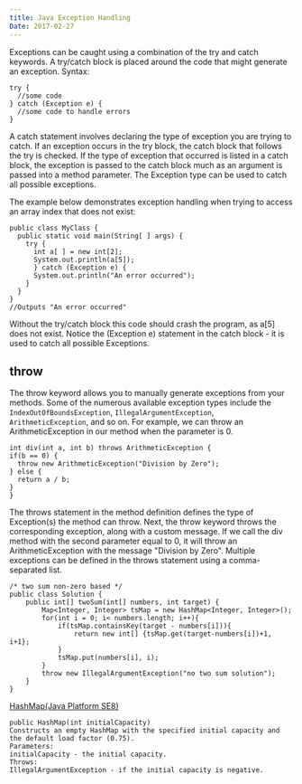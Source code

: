 ```yaml
---
title: Java Exception Handling
Date: 2017-02-27
---
```


Exceptions can be caught using a combination of the try and catch keywords.
A try/catch block is placed around the code that might generate an exception. 
Syntax: 
```
try {
  //some code
} catch (Exception e) {
  //some code to handle errors
}
```
A catch statement involves declaring the type of exception you are trying to catch. If an exception occurs in the try block, the catch block that follows the try is checked. If the type of exception that occurred is listed in a catch block, the exception is passed to the catch block much as an argument is passed into a method parameter.
The Exception type can be used to catch all possible exceptions.

The example below demonstrates exception handling when trying to access an array index that does not exist: 
```
public class MyClass {
  public static void main(String[ ] args) {
    try {
      int a[ ] = new int[2];
      System.out.println(a[5]);
      } catch (Exception e) {
      System.out.println("An error occurred");
    }
  }
}
//Outputs "An error occurred" 
```
Without the try/catch block this code should crash the program, as a[5] does not exist.
Notice the (Exception e) statement in the catch block - it is used to catch all possible Exceptions.

## throw
The throw keyword allows you to manually generate exceptions from your methods. Some of the numerous available exception types include the `IndexOutOfBoundsException`, `IllegalArgumentException`, `ArithmeticException`, and so on. 
For example, we can throw an ArithmeticException in our method when the parameter is 0. 
```
int div(int a, int b) throws ArithmeticException {
if(b == 0) {
  throw new ArithmeticException("Division by Zero");
} else {
  return a / b;
}
} 
```
The throws statement in the method definition defines the type of Exception(s) the method can throw. 
Next, the throw keyword throws the corresponding exception, along with a custom message.
If we call the div method with the second parameter equal to 0, it will throw an ArithmeticException with the message "Division by Zero".
Multiple exceptions can be defined in the throws statement using a comma-separated list.

```
/* two sum non-zero based */
public class Solution {
    public int[] twoSum(int[] numbers, int target) {
        Map<Integer, Integer> tsMap = new HashMap<Integer, Integer>();
        for(int i = 0; i< numbers.length; i++){
            if(tsMap.containsKey(target - numbers[i])){ 
                return new int[] {tsMap.get(target-numbers[i])+1, i+1}; 
            }
            tsMap.put(numbers[i], i);
        }
        throw new IllegalArgumentException("no two sum solution");
    }
}
```
<a href = "https://docs.oracle.com/javase/8/docs/api/java/util/HashMap.html">HashMap(Java Platform SE8)</a>
```
public HashMap(int initialCapacity)
Constructs an empty HashMap with the specified initial capacity and the default load factor (0.75).
Parameters:
initialCapacity - the initial capacity.
Throws:
IllegalArgumentException - if the initial capacity is negative.
```

